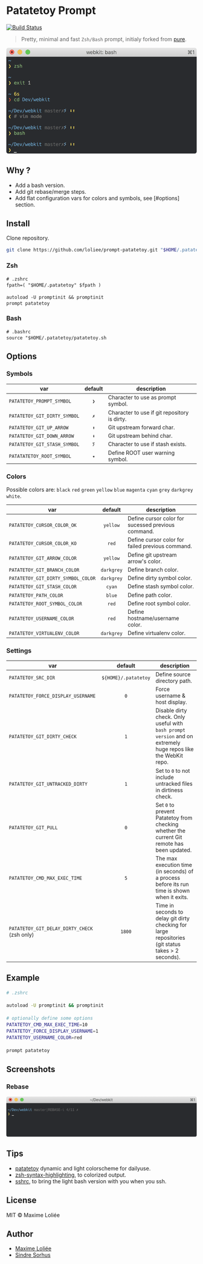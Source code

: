 # Patatetoy Prompt

[![Build Status](https://travis-ci.org/loliee/prompt-patatetoy.svg?branch=master)](https://travis-ci.org/loliee/prompt-patatetoy)

> Pretty, minimal and fast `Zsh/Bash` prompt, initialy forked from [pure](https://github.com/sindresorhus/pure).

![](screenshot.png)

## Why ?

- Add a bash version.
- Add git rebase/merge steps.
- Add flat configuration vars for colors and symbols, see [#options] section.

## Install

Clone repository.

```bash
git clone https://github.com/loliee/prompt-patatetoy.git "$HOME/.patatetoy"
```

### Zsh

```
# .zshrc
fpath=( "$HOME/.patatetoy" $fpath )

autoload -U promptinit && promptinit
prompt patatetoy
```

### Bash

```
# .bashrc
source "$HOME/.patatetoy/patatetoy.sh
```

## Options

### Symbols

| var                                          | default                | description                                                                                                   |
|----------------------------------------------|:----------------------:|---------------------------------------------------------------------------------------------------------------|
| `PATATETOY_PROMPT_SYMBOL`                    | `❯`                    | Character to use as prompt symbol.                                                                            |
| `PATATETOY_GIT_DIRTY_SYMBOL`                 | `✗`                    | Character to use if git repository is dirty.                                                                  |
| `PATATETOY_GIT_UP_ARROW`                     | `⬆`                    | Git upstream forward char.                                                                                    |
| `PATATETOY_GIT_DOWN_ARROW`                   | `⬇`                    | Git upstream behind char.                                                                                     |
| `PATATETOY_GIT_STASH_SYMBOL`                 | `ⵢ`                    | Character to use if stash exists.                                                                             |
| `PATATATETOY_ROOT_SYMBOL`                    | `✦`                    | Define ROOT user warning symbol.                                                                              |

### Colors

Possible colors are: `black` `red` `green` `yellow` `blue` `magenta` `cyan` `grey` `darkgrey` `white`.

| var                                          | default                | description                                                                                                   |
|----------------------------------------------|:----------------------:|---------------------------------------------------------------------------------------------------------------|
| `PATATETOY_CURSOR_COLOR_OK`                  | `yellow`               | Define cursor color for sucessed previous command.                                                            |
| `PATATETOY_CURSOR_COLOR_KO`                  | `red`                  | Define cursor color for failed previous command.                                                              |
| `PATATETOY_GIT_ARROW_COLOR`                  | `yellow`               | Define git upstream arrow's color.                                                                            |
| `PATATETOY_GIT_BRANCH_COLOR`                 | `darkgrey`             | Define branch color.                                                                                          |
| `PATATETOY_GIT_DIRTY_SYMBOL_COLOR`           | `darkgrey`             | Define dirty symbol color.                                                                                    |
| `PATATETOY_GIT_STASH_COLOR`                  | `cyan`                 | Define stash symbol color.                                                                                    |
| `PATATETOY_PATH_COLOR`                       | `blue`                 | Define path color.                                                                                            |
| `PATATETOY_ROOT_SYMBOL_COLOR`                | `red`                  | Define root symbol color.                                                                                     |
| `PATATETOY_USERNAME_COLOR`                   | `red`                  | Define hostname/username color.                                                                               |
| `PATATETOY_VIRTUALENV_COLOR`                 | `darkgrey`             | Define virtualenv color.                                                                                      |

### Settings

| var                                          | default                | description                                                                                                   |
|----------------------------------------------|:----------------------:|---------------------------------------------------------------------------------------------------------------|
| `PATATETOY_SRC_DIR`                          | `${HOME}/.patatetoy`   | Define source directory path.                                                                                 |
| `PATATETOY_FORCE_DISPLAY_USERNAME`           | `0`                    | Force username & host display.                                                                                |
| `PATATETOY_GIT_DIRTY_CHECK`                  | `1`                    | Disable dirty check. Only useful with `bash prompt version` and on extremely huge repos like the WebKit repo. |
| `PATATETOY_GIT_UNTRACKED_DIRTY`              | `1`                    | Set to `0` to not include untracked files in dirtiness check.                                                 |
| `PATATETOY_GIT_PULL`                         | `0`                    | Set `0` to prevent Patatetoy from checking whether the current Git remote has been updated.                   |
| `PATATETOY_CMD_MAX_EXEC_TIME`                | `5`                    | The max execution time (in seconds) of a process before its run time is shown when it exits.                  |
| `PATATETOY_GIT_DELAY_DIRTY_CHECK` (zsh only) | `1800`                 | Time in seconds to delay git dirty checking for large repositories (git status takes > 2 seconds).            |

## Example

```sh
# .zshrc

autoload -U promptinit && promptinit

# optionally define some options
PATATETOY_CMD_MAX_EXEC_TIME=10
PATATETOY_FORCE_DISPLAY_USERNAME=1
PATATETOY_USERNAME_COLOR=red

prompt patatetoy
```

## Screenshots

### Rebase

![](screenshot_rebase.png)

## Tips

- [patatetoy](https://github.com/loliee/patatetoy) dynamic and light colorscheme for dailyuse.
- [zsh-syntax-highlighting](https://github.com/zsh-users/zsh-syntax-highlighting), to colorized output.
- [sshrc](https://github.com/Russell91/sshrc), to bring the light bash version with you when you ssh.

## License

MIT © Maxime Loliée

## Author

- [Maxime Loliée](http://github/loliee)
- [Sindre Sorhus](http://sindresorhus.com)
